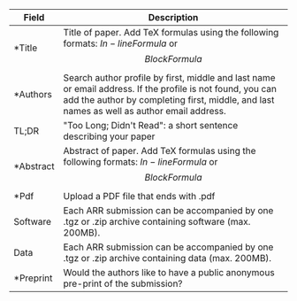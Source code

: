 
| Field | Description |
|-------|--------|
| *Title | Title of paper. Add TeX formulas using the following formats: $In-line Formula$ or $$Block Formula$$  |
| *Authors | Search author profile by first, middle and last name or email address. If the profile is not found, you can add the author by completing first, middle, and last names as well as author email address.  |
| TL;DR | "Too Long; Didn't Read": a short sentence describing your paper  |
| *Abstract | Abstract of paper. Add TeX formulas using the following formats: $In-line Formula$ or $$Block Formula$$ |
| *Pdf | Upload a PDF file that ends with .pdf |
| Software | Each ARR submission can be accompanied by one .tgz or .zip archive containing software (max. 200MB). |
| Data | Each ARR submission can be accompanied by one .tgz or .zip archive containing data (max. 200MB). |
| *Preprint | Would the authors like to have a public anonymous pre-print of the submission? |
